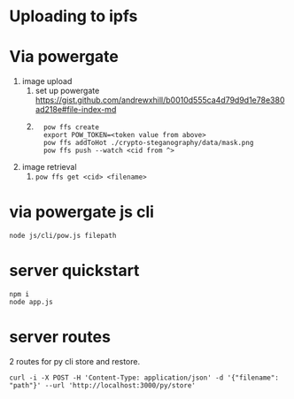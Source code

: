 # Uploading to ipfs

# Via powergate
1. image upload
   1. set up powergate https://gist.github.com/andrewxhill/b0010d555ca4d79d9d1e78e380ad218e#file-index-md  
   2. ```
        pow ffs create
        export POW_TOKEN=<token value from above>
        pow ffs addToHot ./crypto-steganography/data/mask.png 
        pow ffs push --watch <cid from ^>
      ```
2. image retrieval
   1. `pow ffs get <cid> <filename>`

# via powergate js cli
`node js/cli/pow.js filepath`  


# server quickstart
```
npm i
node app.js
```

# server routes
2 routes for py cli store and restore.   

`curl -i -X POST -H 'Content-Type: application/json' -d '{"filename": "path"}' --url 'http://localhost:3000/py/store'`
